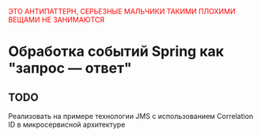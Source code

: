 <p style="color: red;"> ЭТО АНТИПАТТЕРН, СЕРЬЕЗНЫЕ МАЛЬЧИКИ ТАКИМИ ПЛОХИМИ ВЕЩАМИ НЕ ЗАНИМАЮТСЯ </p>

# Обработка событий Spring как "запрос — ответ"

## TODO

Реализовать на примере технологии JMS с использованием Correlation ID в микросервисной архитектуре

